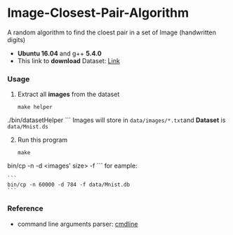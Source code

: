 # Image-Closest-Pair-Algorithm
A random algorithm to find the cloest pair in a set of Image (handwritten digits)

+ **Ubuntu 16.04**  and  g++ **5.4.0**
+ This link to **download** Dataset: [Link](http://yann.lecun.com/exdb/mnist/)

### Usage

1. Extract all **images** from the dataset

    ```
    make helper
./bin/datasetHelper
    ```
    Images will store in `data/images/*.txt`and **Dataset** is `data/Mnist.ds`

2. Run this program

    ```
    make
bin/cp -n <number of images> -d <images' size> -f <path to dataset>
    ```
    for eample:
    
    ```
    bin/cp -n 60000 -d 784 -f data/Mnist.db
    ```


### Reference

+ command line arguments parser: [cmdline](https://github.com/tanakh/cmdline)
